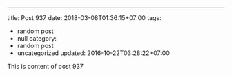 ---
title: Post 937
date: 2018-03-08T01:36:15+07:00
tags:
  - random post
  - null
category:
  - random post
  - uncategorized
updated: 2016-10-22T03:28:22+07:00

This is content of post 937